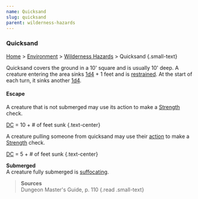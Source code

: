 ```yaml
---
name: Quicksand
slug: quicksand
parent: wilderness-hazards
---
```

### Quicksand
[Home](dm-operations-center) > [Environment](environment-menu) > [Wilderness Hazards](wilderness-hazards) > Quicksand {.small-text}

Quicksand covers the ground in a 10' square and is usually 10' deep. A creature entering the area sinks [1d4](/roll/1d4) + 1 feet and is [restrained](restrained). At the start of each turn, it sinks another [1d4](/roll/1d4).

#### Escape
A creature that is not submerged may use its action to make a [Strength](strength) check.

[DC](difficulty-class) = 10 + # of feet sunk {.text-center}

A creature pulling someone from quicksand may use their [action](action) to make a [Strength](strength) check.

[DC](difficulty-class) = 5 + # of feet sunk {.text-center}

**Submerged**<br/>
A creature fully submerged is [suffocating](suffocating).

> **Sources** <br/>
> Dungeon Master's Guide, p. 110
{.read .small-text}

